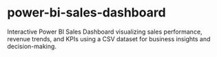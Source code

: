 # power-bi-sales-dashboard
Interactive Power BI Sales Dashboard visualizing sales performance, revenue trends, and KPIs using a CSV dataset for business insights and decision-making.
